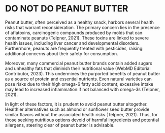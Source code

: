 # DO NOT DO PEANUT BUTTER

Peanut butter, often perceived as a healthy snack, harbors several health risks that warrant reconsideration. The primary concern lies in the presence of aflatoxins, carcinogenic compounds produced by molds that can contaminate peanuts (Telpner, 2021). These toxins are linked to severe health issues, including liver cancer and developmental disorders. Furthermore, peanuts are frequently treated with pesticides, raising additional concerns about their safety for consumption.

Moreover, many commercial peanut butter brands contain added sugars and unhealthy fats that diminish their nutritional value (WebMD Editorial Contributor, 2023). This undermines the purported benefits of peanut butter as a source of protein and essential nutrients. Even natural varieties can pose risks due to their high omega-6 fatty acid content; excessive intake may lead to increased inflammation if not balanced with omega-3s (Telpner, 2021).

In light of these factors, it is prudent to avoid peanut butter altogether. Healthier alternatives such as almond or sunflower seed butter provide similar flavors without the associated health risks (Telpner, 2021). Thus, for those seeking nutritious options devoid of harmful ingredients and potential allergens, steering clear of peanut butter is advisable.
